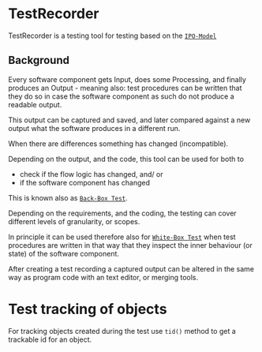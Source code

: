 
# TestRecorder

TestRecorder is a testing tool for testing based on the
[`IPO-Model`](https://en.wikipedia.org/wiki/IPO_model)

## Background

Every software component gets Input, does some Processing, and finally 
produces an Output - meaning also: test procedures can be written that 
they do so in case the software component as such do not produce a readable output.

This output can be captured and saved, and later compared against a new output
what the software produces in a different run.

When there are differences something has changed (incompatible).

Depending on the output, and the code, this tool can be used for both to
- check if the flow logic has changed, and/ or
- if the software component has changed

This is known also as
[`Back-Box Test`](https://en.wikipedia.org/wiki/Black-box_testing).

Depending on the requirements, and the coding, the testing can cover
different levels of granularity, or scopes.

In principle it can be used therefore also for
[`White-Box Test`](https://en.wikipedia.org/wiki/White-box_testing)
when test procedures are written in that way that they inspect the inner
behaviour (or state) of the software component.

After creating a test recording a captured output can be altered in the same
way as program code with an text editor, or merging tools.


# Test tracking of objects

For tracking objects created during the test use `tid()` method to get a 
trackable id for an object.

